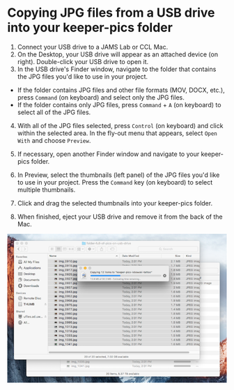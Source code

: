 # Copying JPG files from a USB drive into your keeper-pics folder

1. Connect your USB drive to a JAMS Lab or CCL Mac.
2. On the Desktop, your USB drive will appear as an attached device \(on right\). Double-click your USB drive to open it.
3. In the USB drive's Finder window, navigate to the folder that contains the JPG files you'd like to use in your project.

  * If the folder contains JPG files and other file formats \(MOV, DOCX, etc.\), press `Command` \(on keyboard\) and select only the JPG files.
  * If the folder contains only JPG files, press `Command` + `A` \(on keyboard\) to select all of the JPG files.

4. With all of the JPG files selected, press `Control` \(on keyboard\) and click within the selected area. In the fly-out menu that appears, select `Open With` and choose `Preview`.

5. If necessary, open another Finder window and navigate to your keeper-pics folder.
6. In Preview, select the thumbnails \(left panel\) of the JPG files you'd like to use in your project. Press the `Command` key \(on keyboard\) to select multiple thumbnails.
7. Click and drag the selected thumbnails into your keeper-pics folder.
8. When finished, eject your USB drive and remove it from the back of the Mac.

![Using Preview to copy JPG files from a USB drive to keeper-pics folder.](/assets/soundslides-copying-jpg-files-from-usb-drive.png)
